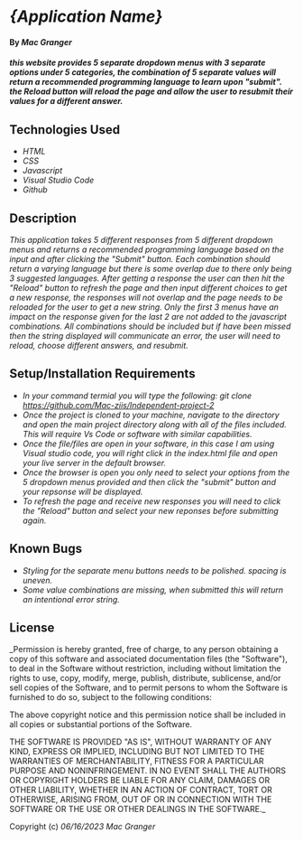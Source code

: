 # _{Application Name}_

#### By _**Mac Granger**_

#### _this website provides 5 separate dropdown menus with 3 separate options under 5 categories, the combination of 5 separate values will return a recommended programming language to learn upon "submit". the Reload button will reload the page and allow the user to resubmit their values for a different answer._

## Technologies Used

* _HTML_
* _CSS_
* _Javascript_
* _Visual Studio Code_
* _Github_

## Description

_This application takes 5 different responses from 5 different dropdown menus and returns a recommended programming language based on the input and after clicking the "Submit" button. Each combination should return a varying language but there is some overlap due to there only being 3 suggested languages. After getting a response the user can then hit the "Reload" button to refresh the page and then input different choices to get a new response, the responses will not overlap and the page needs to be reloaded for the user to get a new string. Only the first 3 menus have an impact on the response given for the last 2 are not added to the javascript combinations. All combinations should be included but if have been missed then the string displayed will communicate an error, the user will need to reload, choose different answers, and resubmit._

## Setup/Installation Requirements

* _In your command termial you will type the following: git clone https://github.com/Mac-ziis/Independent-project-2_
* _Once the project is cloned to your machine, navigate to the directory and open the main project directory along with all of the files included. This will require Vs Code or software with similar capabilities._
* _Once the file/files are open in your software, in this case I am using Visual studio code, you will right click in the index.html file and open your live server in the default browser._
* _Once the browser is open you only need to select your options from the 5 dropdown menus provided and then click the "submit" button and your repsonse will be displayed._
* _To refresh the page and receive new responses you will need to click the "Reload" button and select your new reponses before submitting again._

## Known Bugs

* _Styling for the separate menu buttons needs to be polished. spacing is uneven._
* _Some value combinations are missing, when submitted this will return an intentional error string._

## License

_Permission is hereby granted, free of charge, to any person obtaining a copy
of this software and associated documentation files (the "Software"), to deal
in the Software without restriction, including without limitation the rights
to use, copy, modify, merge, publish, distribute, sublicense, and/or sell
copies of the Software, and to permit persons to whom the Software is
furnished to do so, subject to the following conditions:

The above copyright notice and this permission notice shall be included in all
copies or substantial portions of the Software.

THE SOFTWARE IS PROVIDED "AS IS", WITHOUT WARRANTY OF ANY KIND, EXPRESS OR
IMPLIED, INCLUDING BUT NOT LIMITED TO THE WARRANTIES OF MERCHANTABILITY,
FITNESS FOR A PARTICULAR PURPOSE AND NONINFRINGEMENT. IN NO EVENT SHALL THE
AUTHORS OR COPYRIGHT HOLDERS BE LIABLE FOR ANY CLAIM, DAMAGES OR OTHER
LIABILITY, WHETHER IN AN ACTION OF CONTRACT, TORT OR OTHERWISE, ARISING FROM,
OUT OF OR IN CONNECTION WITH THE SOFTWARE OR THE USE OR OTHER DEALINGS IN THE
SOFTWARE._

Copyright (c) _06/16/2023_ _Mac Granger_
